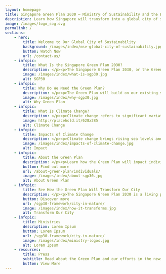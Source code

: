 ```yaml
---
layout: homepage
title: Singapore Green Plan 2030 – Ministry of Sustainability and the Environment (MSE)
description: Learn how Singapore will transform into a global city of sustainability with the Singapore Green Plan 2030. 
image: /images/logo_sog.svg
permalink: /
sections:
    - hero:
        title: Welcome to Our Global City of Sustainability
        background: /images/index/mse-global-city-of-sustainability.jpg
        button: Watch Now
        url: /contact-us/
    - infopic:
        title: What Is the Singapore Green Plan 2030?
        description: </p><p>The Singapore Green Plan 2030, or the Green Plan, is a whole-of-nation sustainable development agenda, with concrete action plans that will touch every dimension of our lives.</p><img class="mse-infopic-media-right" src="/images/index/what-is-sgp30.jpg" alt="Lorem Ipsum" /><p class="mse-none">
        image: /images/index/what-is-sgp30.jpg
        alt: SGP30
    - infopic:
        title: Why Do We Need the Green Plan?
        description: </p><p>The Green Plan will build on our existing sustainability foundations, strengthening ongoing sustainability efforts and commitments under Singapore’s 2030 Development Agenda.</p><img class="mse-infopic-media-left" src="/images/index/why-sgp30.jpg" alt="Lorem Ipsum" /><p class="mse-none">
        image: /images/index/why-sgp30.jpg
        alt: Why Green Plan
    - infopic:
        title: What Is Climate Change? 
        description: </p><p>Climate change refers to significant variations in global weather patterns that persist over an extended period of time.</p><video class="mse-infopic-media-right" controls playsinline="" poster="/images/index/what-is-climate-change.jpg" id="bannerVideo"><source src="https://www.mse.gov.sg/images/banner-video.mp4" type="video/webm"></video><p class="mse-none">
        image: http://placehold.it/628x285
        alt: Climate Change
    - infopic:
        title: Impacts of Climate Change
        description: </p><p>Climate change brings rising sea levels and extreme weather patterns, putting millions of lives and livelihoods around the world in danger. Singapore, as a low-lying island state, is vulnerable.</p><img class="mse-infopic-media-left" src="/images/index/impacts-of-climate-change.jpg" alt="Lorem Ipsum" /><p class="mse-none">
        image: /images/index/impacts-of-climate-change.jpg
        alt: Impact
    - infopic:
        title: About the Green Plan
        description: </p><p>Learn how the Green Plan will impact individuals and businesses in Singapore.</p><img class="mse-infopic-media-right" src="/images/index/about-sgp30.jpg" alt="Lorem Ipsum" /><p class="mse-none">
        button: Find out more
        url: /about-green-plan/individuals/
        image: /images/index/about-sgp30.jpg
        alt: About Green Plan
    - infopic:
        title: See How the Green Plan Will Transform Our City
        description: </p><p>The Singapore Green Plan 2030 is a living plan that will touch every dimension of our lives.</p><img class="mse-infopic-media-left" src="/images/index/how-it-transforms.jpg" alt="Lorem Ipsum" /><p class="mse-none">
        button: Discover more
        url: /sgp30-framework/city-in-nature/
        image: /images/index/how-it-transforms.jpg
        alt: Transform Our City
    - infopic:
        title: Ministries
        description: Lorem Ipsum
        button: Lorem Ipsum
        url: /sgp30-framework/city-in-nature/
        image: /images/index/ministry-logos.jpg
        alt: Lorem Ipsum
    - resources:
        title: Press
        subtitle: Read about the Green Plan and our efforts in the news.
        button: View More
---
```


